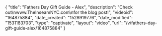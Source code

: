 {
    "title": "Fathers Day Gift Guide - Alex",
    "description": "Check out\nwww.TheInseamNYC.com\nfor the blog post!",
    "videoid": "164875884",
    "date_created": "1528919776",
    "date_modified": "1531183703",
    "type": "captivate",
    "layout": "video",
    "url": "\/v\/fathers-day-gift-guide-alex\/164875884"
}